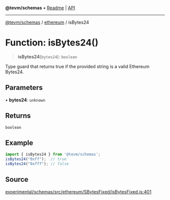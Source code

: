 **@tevm/schemas** • [Readme](../../README.md) \| [API](../../modules.md)

***

[@tevm/schemas](../../README.md) / [ethereum](../README.md) / isBytes24

# Function: isBytes24()

> **isBytes24**(`bytes24`): `boolean`

Type guard that returns true if the provided string is a valid Ethereum Bytes24.

## Parameters

• **bytes24**: `unknown`

## Returns

`boolean`

## Example

```ts
import { isBytes24 } from '@tevm/schemas';
isBytes24("0xff");  // true
isBytes24("0xfff"); // false
````

## Source

[experimental/schemas/src/ethereum/SBytesFixed/isBytesFixed.js:401](https://github.com/evmts/tevm-monorepo/blob/main/experimental/schemas/src/ethereum/SBytesFixed/isBytesFixed.js#L401)
